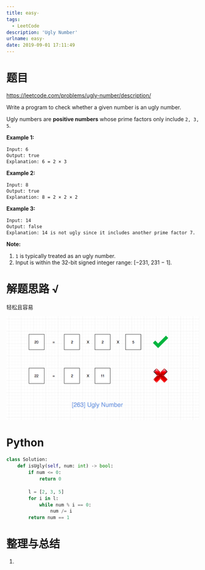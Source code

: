 ```yaml
---
title: easy-
tags:
  - LeetCode
description: 'Ugly Number'
urlname: easy-
date: 2019-09-01 17:11:49
---
```


# 题目

https://leetcode.com/problems/ugly-number/description/

Write a program to check whether a given number is an ugly number.

Ugly numbers are **positive numbers** whose prime factors only include `2, 3, 5`.

**Example 1:**

```
Input: 6
Output: true
Explanation: 6 = 2 × 3
```

**Example 2:**

```
Input: 8
Output: true
Explanation: 8 = 2 × 2 × 2
```

**Example 3:**

```
Input: 14
Output: false 
Explanation: 14 is not ugly since it includes another prime factor 7.
```

**Note:**

1. `1` is typically treated as an ugly number.
2. Input is within the 32-bit signed integer range: [−231,  231 − 1].

# 解题思路 √

轻松且容易

![263.ugly-number](easy-263/263.ugly-number.png)

# Python

```python
class Solution:
    def isUgly(self, num: int) -> bool:
        if num <= 0:
            return 0

        l = [2, 3, 5]
        for i in l:
            while num % i == 0:
                num /= i
        return num == 1

```



# 整理与总结

1. 

